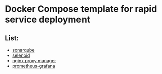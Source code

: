 # Docker Compose template for rapid service deployment

## List:

- [sonarqube](./sonaqube/)
- [selenoid](./selenoid/)
- [nginx proxy manager](./nginx-proxy-manager/)
- [prometheus-grafana](./prometheus-grafana/)